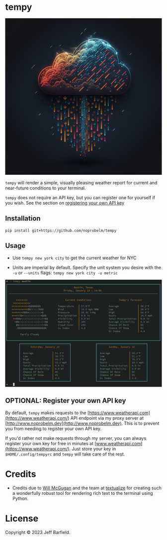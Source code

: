# tempy

![tempy](tempy.png)

`tempy` will render a simple, visually pleasing weather report for current and near-future conditions to your terminal.

`tempy` does not require an API key, but you can register one for yourself if you wish. See the section on [registering your own API key](#api-key-registry)

## Installation

```
pip install git+https://github.com/noprobelm/tempy
```

## Usage

- Use `tempy new york city` to get the current weather for NYC

- Units are imperial by default. Specify the unit system you desire with the `-u` or `--units` flags: `tempy new york city -u metric` 

![demo](demo.png)


## <a name='api-key-registry'></a> OPTIONAL: Register your own API key

By default, `tempy` makes requests to the [https://www.weatherapi.com](https://www.weatherapi.com/) API endpoint via my proxy server at [http://www.noprobelm.dev](http://www.noprobelm.dev). This is to prevent you from needing to register your own API key. 

If you'd rather not make requests through my server, you can always register your own key for free in minutes at [www.weatherapi.com](https://www.weatherapi.com/). Just store your key in `$HOME/.config/tempyrc` and `tempy` will take care of the rest. 

# Credits

- Credits due to [Will McGugan](https://github.com/willmcgugan) and the team at [textualize](https://www.textualize.io/) for creating such a wonderfully robust tool for rendering rich text to the terminal using Python.

# License

Copyright © 2023 Jeff Barfield.

